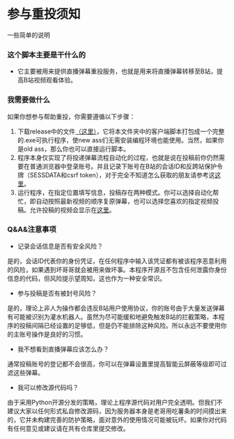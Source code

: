 # 参与重投须知
一些简单的说明

### 这个脚本主要是干什么的
- 它主要被用来提供直播弹幕重投服务，也就是用来将直播弹幕转移至B站，提高B站视频观看体验。

### 我需要做什么
如果你想参与帮助重投，你需要遵循以下步骤：

1. 下载release中的文件[（这里）]()，它将本文件夹中的客户端脚本打包成一个完整的.exe可执行程序，使new ass们无需安装编程环境也能使用。当然，如果你是old ass，那么你也可以直接运行脚本。
2. 程序本身仅实现了将投递弹幕流程自动化的过程，也就是说在投稿前你仍然需要在普通浏览器中登录账号。并且记录下账号在B站的会话ID和反跨站保护令牌（SESSDATA和csrf token），对于完全不知道怎么获取的朋友请参考这[这里]()。
3. 运行程序，在指定位置填写信息，投稿存在两种模式。你可以选择自动化帮忙，即自动按照最新视频的顺序复原弹幕，也可以选择您喜欢的指定视频投稿。允许投稿的视频会显示在[这里]()。

### Q&A&注意事项

- 记录会话信息是否有安全风险？

是的，会话ID代表你的身份凭证，在任何程序中输入该凭证都有被该程序恶意利用的风险，如果遇到坏哥哥就会被用来做坏事。本程序开源且不包含任何泄露你身份信息的代码，但风险提示望周知，这也作为一种安全常识。

- 参与投稿是否有被封号风险？

是的，理论上非人为操作都会违反B站用户使用协议，你的账号由于大量发送弹幕有可能被识别为灌水机器人。虽然为尽可能缓和地避免触发B站的拦截策略，本程序的投稿间隔已经设置的足够低，但是仍不能排除这种风险。所以永远不要使用你的主账号操作是良好的习惯。

- 我不想看到直播弹幕应该怎么办？

通常投稿账号的登记都不会很高，你可以在弹幕设置里提高智能云屏蔽等级即可过滤这些弹幕。

- 我可以修改源代码吗？

由于采用Python开源分发的策略，理论上程序源代码对用户完全透明。但我们不建议大家以任何形式私自修改源码，因为服务器本身是老哥用吃薯条的时间摸出来的，它并未构建完善的防护策略，面对意外的使用情况可能被玩坏。如果你对代码有任何意见或建议请在共有仓库里提交修改。